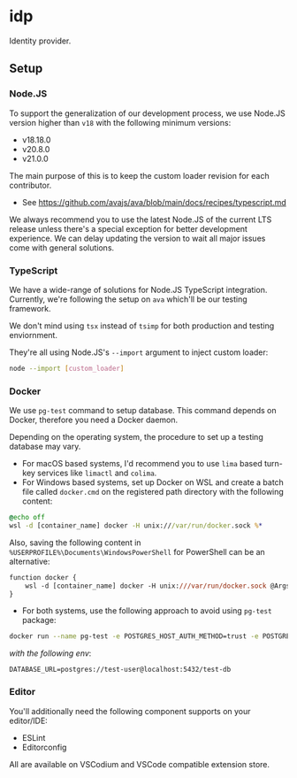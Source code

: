 # idp

Identity provider.

## Setup

### Node.JS

To support the generalization of our development process, we use Node.JS version higher than `v18` with the following minimum versions:

- v18.18.0
- v20.8.0
- v21.0.0

The main purpose of this is to keep the custom loader revision for each contributor.

- See https://github.com/avajs/ava/blob/main/docs/recipes/typescript.md

We always recommend you to use the latest Node.JS of the current LTS release unless there's a special exception for better development experience.
We can delay updating the version to wait all major issues come with general solutions.

### TypeScript

We have a wide-range of solutions for Node.JS TypeScript integration.
Currently, we're following the setup on `ava` which'll be our testing framework.

We don't mind using `tsx` instead of `tsimp` for both production and testing enviornment.

They're all using Node.JS's `--import` argument to inject custom loader:

```sh
node --import [custom_loader]
```

### Docker

We use `pg-test` command to setup database.
This command depends on Docker, therefore you need a Docker daemon.

Depending on the operating system, the procedure to set up a testing database may vary.

- For macOS based systems, I'd recommend you to use `lima` based turn-key services like `limactl` and `colima`.
- For Windows based systems, set up Docker on WSL and create a batch file called `docker.cmd` on the registered path directory with the following content:

```cmd
@echo off
wsl -d [container_name] docker -H unix:///var/run/docker.sock %*
```

Also, saving the following content in `%USERPROFILE%\Documents\WindowsPowerShell` for PowerShell can be an alternative:

```ps
function docker {
	wsl -d [container_name] docker -H unix:///var/run/docker.sock @Args
}
```

- For both systems, use the following approach to avoid using `pg-test` package:

```sh
docker run --name pg-test -e POSTGRES_HOST_AUTH_METHOD=trust -e POSTGRES_USER=test-user -e POSTGRES_DB=test-db -d postgres:10.6-alpine
```

*with the following env*:

```
DATABASE_URL=postgres://test-user@localhost:5432/test-db
```

### Editor

You'll additionally need the following component supports on your editor/IDE:

- ESLint
- Editorconfig

All are available on VSCodium and VSCode compatible extension store.
